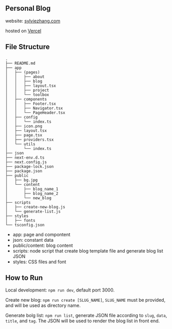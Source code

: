 ## Personal Blog

website: [sylviezhang.com](https://www.sylviezhang.com/)

hosted on [Vercel](https://vercel.com/home)

## File Structure

```tree
.
├── README.md
├── app
│   ├── (pages)
│   │   ├── about
│   │   ├── blog
│   │   ├── layout.tsx
│   │   ├── project
│   │   └── toolbox
│   ├── components
│   │   ├── Footer.tsx
│   │   ├── Navigator.tsx
│   │   └── PageHeader.tsx
│   ├── config
│   │   └── index.ts
│   ├── icon.png
│   ├── layout.tsx
│   ├── page.tsx
│   ├── providers.tsx
│   └── utils
│       └── index.ts
├── json
├── next-env.d.ts
├── next.config.js
├── package-lock.json
├── package.json
├── public
│   ├── bg.jpg
│   └── content
│       ├── blog_name_1
│       ├── blog_name_2
│       └── new_blog
├── scripts
│   ├── create-new-blog.js
│   └── generate-list.js
├── styles
│   ├── fonts
└── tsconfig.json
```

-   app: page and compontent
-   json: constant data
-   public/content: blog content
-   scripts: node script that create blog template file and generate blog list JSON
-   styles: CSS files and font

## How to Run

Local development: `npm run dev`, default port 3000.

Create new blog: `npm run create [SLUG_NAME]`, `SLUG_NAME` must be provided, and will be used as directory name.

Generate bolg list: `npm run list`, generate JSON file according to `slug`, `data`, `title`, and `tag`. The JSON will be used to render the blog list in front end.
